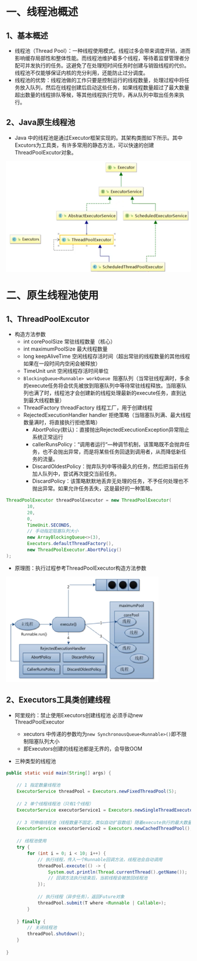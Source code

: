 # 一、线程池概述

## 1、基本概述

- 线程池（Thread Pool）：一种线程使用模式。线程过多会带来调度开销，进而影响缓存局部性和整体性能。而线程池维护着多个线程，等待着监督管理者分配可并发执行的任务。这避免了在处理短时间任务时创建与销毁线程的代价。线程池不仅能够保证内核的充分利用，还能防止过分调度。
- 线程池的优势：线程池做的工作只要是控制运行的线程数量，处理过程中将任务放入队列，然后在线程创建后启动这些任务，如果线程数量超过了最大数量超出数量的线程排队等候，等其他线程执行完毕，再从队列中取出任务来执行。

## 2、Java原生线程池

- Java 中的线程池是通过Executor框架实现的。其架构类图如下所示。其中Excutors为工具类，有许多常用的静态方法，可以快速的创建ThreadPoolExcutor对象。

<img src="%E7%BA%BF%E7%A8%8B%E6%B1%A0.assets/image-20230323203635121.png" alt="image-20230323203635121" style="zoom:50%;" />

# 二、原生线程池使用

## 1、ThreadPoolExcutor

- 构造方法参数
    - int corePoolSize 常驻线程数量（核心）
    - int maximumPoolSize 最大线程数量
    - long keepAliveTime 空闲线程存活时间（超出常驻的线程数量的其他线程如果在一段时间内空闲会被释放）
    - TimeUnit unit 空闲线程存活时间单位
    - ``BlockingQueue<Runnable> workQueue ``阻塞队列（当常驻线程满时，多余的execute任务将会优先被放到阻塞队列中等待常驻线程释放。当阻塞队列也满了时，线程池才会创建新的线程处理最新的execute任务，直到达到最大线程数量）
    - ThreadFactory threadFactory 线程工厂，用于创建线程
    - RejectedExecutionHandler handler 拒绝策略（当阻塞队列满、最大线程数量满时，将直接执行拒绝策略）
        - AbortPolicy(默认)：直接抛出RejectedExecutionException异常阻止系统正常运行
        - callerRunsPolicy：“调用者运行“—种调节机制，该策略既不会抛弃任务，也不会抛出异常，而是将某些任务回退到调用者，从而降低新任务的流量。
        - DiscardOldestPolicy：抛弃队列中等待最久的任务，然后把当前任务加人队列中，尝试再次提交当前任务。
        - DiscardPolicy：该策略默默地丢弃无处理的任务，不予任何处理也不抛出异常。如果允许任务丢失，这是最好的一种策略。

```java
ThreadPoolExecutor threadPoolExecutor = new ThreadPoolExecutor(
        10,
        20,
        0,
        TimeUnit.SECONDS,
        // 手动指定阻塞队列大小
        new ArrayBlockingQueue<>(3),
        Executors.defaultThreadFactory(),
        new ThreadPoolExecutor.AbortPolicy()
);
```

- 原理图：执行过程参考ThreadPoolExecutor构造方法参数


<img src="%E7%BA%BF%E7%A8%8B%E6%B1%A0.assets/image-20230323205611798.png" alt="image-20230323205611798" style="zoom:50%;" />

## 2、Executors工具类创建线程

- 阿里规约：禁止使用Executors创建线程池 必须手动new ThreadPoolExecutor

    - xecutors 中传递的参数均为``new SynchronousQueue<Runnable>()``即不限制阻塞队列大小
    - 即Executors创建的线程池都是无界的，会导致OOM
- 三种类型的线程池

```java
public static void main(String[] args) {

    // 1 指定数量线程池
    ExecutorService threadPool = Executors.newFixedThreadPool(5);

    // 2 单个线程线程池（只有1个线程）
    ExecutorService executorService1 = Executors.newSingleThreadExecutor();

    // 3 可伸缩线程池（线程数量不固定，类似自动扩容数组）随着execute执行的最大数量而变化
    ExecutorService executorService2 = Executors.newCachedThreadPool();

    // 线程池使用
    try {
        for (int i = 0; i < 10; i++) {
            // 执行线程，传入一个Runnable回调方法，线程池会自动调用
            threadPool.execute(() -> {
                System.out.println(Thread.currentThread().getName());
                // 回调方法执行结束后，当前线程会被放回线程池
            });
            
            // 执行线程（异步任务），返回Future对象
            threadPool.submit(T where <Runnable | Callable>);
        }

    } finally {
        // 关闭线程池
        threadPool.shutdown();
    }

}
```





